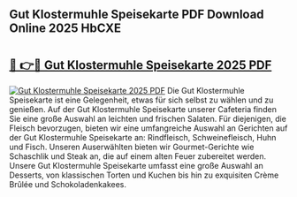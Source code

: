 ## Gut Klostermuhle Speisekarte PDF Download Online 2025 HbCXE

# <h2><a href="http://gccc1t1.nevu.top/?p=Gut+Klostermuhle+Speisekarte">🔗 👉🔴 Gut Klostermuhle Speisekarte 2025 PDF</a></h2>

[![Gut Klostermuhle Speisekarte 2025 PDF](https://i.imgur.com/dBaPXMq.png)](http://gccc1t1.nevu.top/?p=Gut+Klostermuhle+Speisekarte)
Die Gut Klostermuhle Speisekarte ist eine Gelegenheit, etwas für sich selbst zu wählen und zu genießen. Auf der Gut Klostermuhle Speisekarte unserer Cafeteria finden Sie eine große Auswahl an leichten und frischen Salaten. Für diejenigen, die Fleisch bevorzugen, bieten wir eine umfangreiche Auswahl an Gerichten auf der Gut Klostermuhle Speisekarte an: Rindfleisch, Schweinefleisch, Huhn und Fisch. Unseren Auserwählten bieten wir Gourmet-Gerichte wie Schaschlik und Steak an, die auf einem alten Feuer zubereitet werden. Unsere Gut Klostermuhle Speisekarte umfasst eine große Auswahl an Desserts, von klassischen Torten und Kuchen bis hin zu exquisiten Crème Brûlée und Schokoladenkakees.
